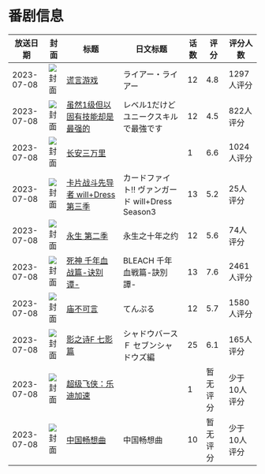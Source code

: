 # 番剧信息

|放送日期|封面|标题|日文标题|话数|评分|评分人数|
|---|---|---|---|---|---|---|
|2023-07-08|![封面](https://lain.bgm.tv/pic/cover/c/68/ea/333979_lG5Gt.jpg)|[谎言游戏](https://bangumi.tv/subject/333979)|ライアー・ライアー|12|4.8|1297人评分|
|2023-07-08|![封面](https://lain.bgm.tv/pic/cover/c/2a/e5/380582_1Yufm.jpg)|[虽然1级但以固有技能却是最强的](https://bangumi.tv/subject/380582)|レベル1だけどユニークスキルで最強です|12|4.5|822人评分|
|2023-07-08|![封面](https://lain.bgm.tv/pic/cover/c/2e/df/397534_kMDKF.jpg)|[长安三万里](https://bangumi.tv/subject/397534)||1|6.6|1024人评分|
|2023-07-08|![封面](https://lain.bgm.tv/pic/cover/c/63/d6/402835_1cFTJ.jpg)|[卡片战斗先导者 will+Dress 第三季](https://bangumi.tv/subject/402835)|カードファイト!! ヴァンガード will+Dress Season3|13|5.2|25人评分|
|2023-07-08|![封面](https://lain.bgm.tv/pic/cover/c/05/b2/405213_CoX2Z.jpg)|[永生 第二季](https://bangumi.tv/subject/405213)|永生之十年之约|12|5.6|74人评分|
|2023-07-08|![封面](https://lain.bgm.tv/pic/cover/c/6d/31/412916_20nTM.jpg)|[死神 千年血战篇-诀别谭-](https://bangumi.tv/subject/412916)|BLEACH 千年血戦篇-訣別譚-|13|7.6|2461人评分|
|2023-07-08|![封面](https://lain.bgm.tv/pic/cover/c/3e/ab/416019_aZaOE.jpg)|[庙不可言](https://bangumi.tv/subject/416019)|てんぷる|12|5.7|1580人评分|
|2023-07-08|![封面](https://lain.bgm.tv/pic/cover/c/3a/cd/425969_9RFuc.jpg)|[影之诗F 七影篇](https://bangumi.tv/subject/425969)|シャドウバースＦ セブンシャドウズ編|25|6.1|165人评分|
|2023-07-08|![封面](https://lain.bgm.tv/pic/cover/c/7c/ce/434951_GR3B1.jpg)|[超级飞侠：乐迪加速](https://bangumi.tv/subject/434951)||1|暂无评分|少于10人评分|
|2023-07-08|![封面](https://lain.bgm.tv/pic/cover/c/b4/a8/444771_9Ce5T.jpg)|[中国畅想曲](https://bangumi.tv/subject/444771)|中国畅想曲|10|暂无评分|少于10人评分|
